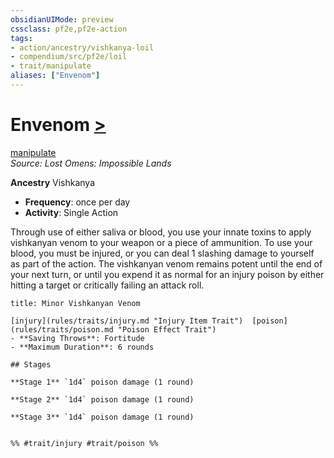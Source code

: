 ```yaml
---
obsidianUIMode: preview
cssclass: pf2e,pf2e-action
tags:
- action/ancestry/vishkanya-loil
- compendium/src/pf2e/loil
- trait/manipulate
aliases: ["Envenom"]
---
```

# Envenom [>](chapter-9-playing-the-game.md#Actions "Single Action")
[manipulate](manipulate.md "Manipulate General Trait")  
*Source: Lost Omens: Impossible Lands*  

**Ancestry** Vishkanya
- **Frequency**: once per day
- **Activity**: Single Action

Through use of either saliva or blood, you use your innate toxins to apply vishkanyan venom to your weapon or a piece of ammunition. To use your blood, you must be injured, or you can deal 1 slashing damage to yourself as part of the action. The vishkanyan venom remains potent until the end of your next turn, or until you expend it as normal for an injury poison by either hitting a target or critically failing an attack roll.

```ad-inline-affliction
title: Minor Vishkanyan Venom

[injury](rules/traits/injury.md "Injury Item Trait")  [poison](rules/traits/poison.md "Poison Effect Trait")  
- **Saving Throws**: Fortitude
- **Maximum Duration**: 6 rounds

## Stages

**Stage 1** `1d4` poison damage (1 round)

**Stage 2** `1d4` poison damage (1 round)

**Stage 3** `1d4` poison damage (1 round)


%% #trait/injury #trait/poison %%
```